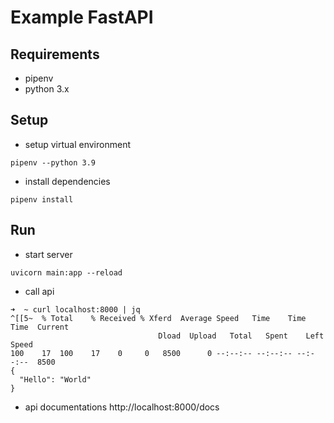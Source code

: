 # Example FastAPI

## Requirements
- pipenv
- python 3.x

## Setup
- setup virtual environment
```
pipenv --python 3.9
```
- install dependencies
```
pipenv install
```

## Run
- start server
```
uvicorn main:app --reload
```
- call api
```
➜  ~ curl localhost:8000 | jq
^[[5~  % Total    % Received % Xferd  Average Speed   Time    Time     Time  Current
                                 Dload  Upload   Total   Spent    Left  Speed
100    17  100    17    0     0   8500      0 --:--:-- --:--:-- --:--:--  8500
{
  "Hello": "World"
}
```
- api documentations http://localhost:8000/docs